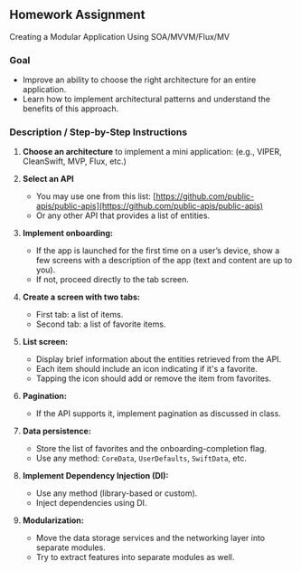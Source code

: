 ## Homework Assignment
Creating a Modular Application Using SOA/MVVM/Flux/MV

### Goal
- Improve an ability to choose the right architecture for an entire application.  
- Learn how to implement architectural patterns and understand the benefits of this approach.

### Description / Step-by-Step Instructions

1. **Choose an architecture** to implement a mini application:
   (e.g., VIPER, CleanSwift, MVP, Flux, etc.)

2. **Select an API**
   - You may use one from this list: [https://github.com/public-apis/public-apis](https://github.com/public-apis/public-apis)  
   - Or any other API that provides a list of entities.

3. **Implement onboarding:**
   - If the app is launched for the first time on a user’s device, show a few screens with a description of the app (text and content are up to you).  
   - If not, proceed directly to the tab screen.

4. **Create a screen with two tabs:**
   - First tab: a list of items.  
   - Second tab: a list of favorite items.

5. **List screen:**
   - Display brief information about the entities retrieved from the API.  
   - Each item should include an icon indicating if it's a favorite.  
   - Tapping the icon should add or remove the item from favorites.

6. **Pagination:**
   - If the API supports it, implement pagination as discussed in class.

7. **Data persistence:**
   - Store the list of favorites and the onboarding-completion flag.  
   - Use any method: `CoreData`, `UserDefaults`, `SwiftData`, etc.

8. **Implement Dependency Injection (DI):**
   - Use any method (library-based or custom).  
   - Inject dependencies using DI.

9. **Modularization:**
   - Move the data storage services and the networking layer into separate modules.  
   - Try to extract features into separate modules as well.
